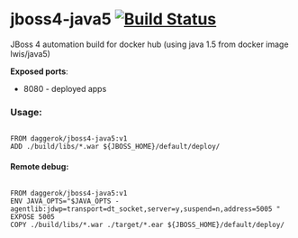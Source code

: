 # jboss4-java5 [![Build Status](https://travis-ci.org/daggerok/jboss4-java5.svg?branch=master)](https://travis-ci.org/daggerok/jboss4-java5)
JBoss 4 automation build for docker hub (using java 1.5 from docker image lwis/java5)

**Exposed ports**:

- 8080 - deployed apps

### Usage:

```

FROM daggerok/jboss4-java5:v1
ADD ./build/libs/*.war ${JBOSS_HOME}/default/deploy/
```

#### Remote debug:

```

FROM daggerok/jboss4-java5:v1
ENV JAVA_OPTS="$JAVA_OPTS -agentlib:jdwp=transport=dt_socket,server=y,suspend=n,address=5005 "
EXPOSE 5005
COPY ./build/libs/*.war ./target/*.ear ${JBOSS_HOME}/default/deploy/
```

